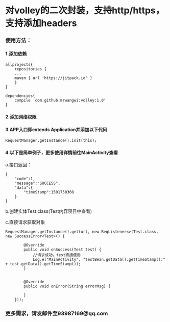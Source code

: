 <h1> 对volley的二次封装，支持http/https，支持添加headers</h1>
<h3> 使用方法：</h3>
<h4>1.添加依赖</h4>

    allprojects{
        repositories {
        ...
        maven { url 'https://jitpack.io' }
        }
    }

    dependencies{
        compile 'com.github.mrwangwi:volley:1.0'
    }


<h4>2.添加网络权限</h4>
<h4>3.APP入口即extends Application并添加以下代码</h4>

    RequestManager.getInstance().init(this);

<h4>4.以下是简单例子，更多使用详情前往MainActivity查看</h4>
a.接口返回：

    {
        "code":1,
        "message":"SUCCESS",
        "data":{
            "timeStamp":1501750360
        }
    }

<p></p>
b.创建实体Test.class(Test内容项目中查看)
<p></p>
c.直接请求获取对象
<p></p>

    RequestManager.getInstance().get(url, new ReqListener<>(Test.class, new SuccessError<Test>() {

            @Override
            public void onSuccess(Test test) {
                //请求成功，test直接使用
                Log.e("MainActivity", "testBean.getData().getTimeStamp():" + test.getData().getTimeStamp());
            }


            @Override
            public void onError(String errorMsg) {

            }
        }));

<h3> 更多需求，请发邮件至93987169@qq.com </h3>

